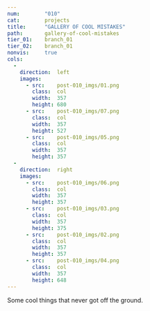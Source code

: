 ```yaml
---
num:        "010"
cat:        projects
title:      "GALLERY OF COOL MISTAKES"
path:       gallery-of-cool-mistakes
tier_01:    branch_01
tier_02:    branch_01
nonvis:     true
cols:
  -
    direction:  left
    images:
      - src:    post-010_imgs/01.png
        class:  col
        width:  357
        height: 680
      - src:    post-010_imgs/07.png
        class:  col
        width:  357
        height: 527
      - src:    post-010_imgs/05.png
        class:  col
        width:  357
        height: 357
  -
    direction:  right
    images:
      - src:    post-010_imgs/06.png
        class:  col
        width:  357
        height: 357
      - src:    post-010_imgs/03.png
        class:  col
        width:  357
        height: 375
      - src:    post-010_imgs/02.png
        class:  col
        width:  357
        height: 357
      - src:    post-010_imgs/04.png
        class:  col
        width:  357
        height: 648
---
```

Some cool things that never got off the ground.